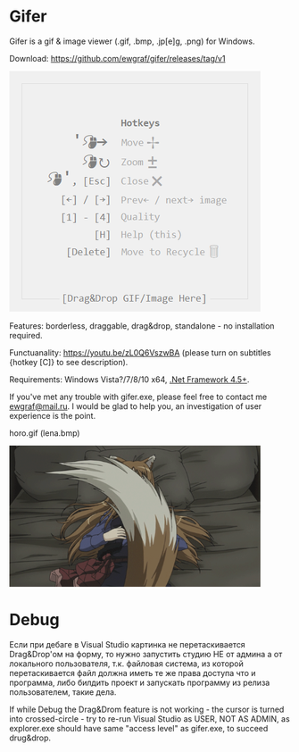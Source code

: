# Gifer

Gifer is a gif & image viewer (.gif, .bmp, .jp[e]g, .png) for Windows.

Download: https://github.com/ewgraf/gifer/releases/tag/v1

![](help.png)

Features: borderless, draggable, drag&drop, standalone - no installation required.

Functuanality: https://youtu.be/zL0Q6VszwBA (please turn on subtitles {hotkey [C]} to see description).

Requirements: Windows Vista?/7/8/10 x64, [.Net Framework 4.5+](https://www.microsoft.com/ru-ru/download/details.aspx?id=30653).

If you've met any trouble with gifer.exe, please feel free to contact me ewgraf@mail.ru. I would be glad to help you, an investigation of user experience is the point.

horo.gif (lena.bmp)

<img src="https://github.com/ewgraf/gifer/blob/master/horo2.gif?raw=true" width="450px">

# Debug
Если при дебаге в Visual Studio картинка не перетаскивается Drag&Drop'ом на форму, то нужно запустить студию НЕ от админа а от локального пользователя, т.к. файловая система, из которой перетаскивается файл должна иметь те же права доступа что и программа, либо билдить проект и запускать программу из релиза пользователем, такие дела.

If while Debug the Drag&Drom feature is not working - the cursor is turned into crossed-circle - try to re-run Visual Studio as USER, NOT AS ADMIN, as explorer.exe should have same "access level" as gifer.exe, to succeed drug&drop.
